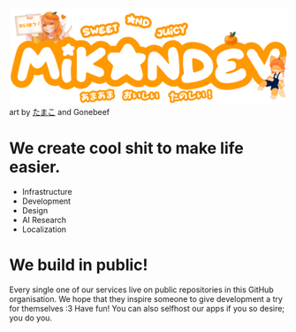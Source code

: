 ![vtuber-logo](./assets/mikan-vtube.svg)
art by [たまこ](https://x.com/tkg_0913) and Gonebeef

# We create cool shit to make life easier.

- Infrastructure
- Development
- Design
- AI Research
- Localization

# We build in public!
Every single one of our services live on public repositories in this GitHub organisation. We hope that they inspire someone to give development a try for themselves :3 Have fun! You can also selfhost our apps if you so desire; you do you.
